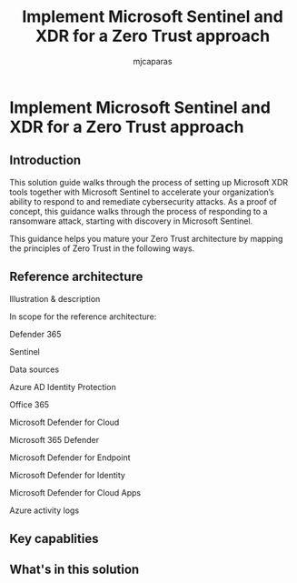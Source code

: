 ﻿---
title: Implement Microsoft Sentinel and XDR for a Zero Trust approach
description: 
ms.author: macapara
author: mjcaparas
localization_priority: Normal
manager: dansimp
ms.topic: article
ms.service: microsoft-365-security
---

# Implement Microsoft Sentinel and XDR for a Zero Trust approach


## Introduction 


This solution guide walks through the process of setting up Microsoft XDR tools together with Microsoft Sentinel to accelerate your organization’s ability to respond to and remediate cybersecurity attacks. As a proof of concept, this guidance walks through the process of responding to a ransomware attack, starting with discovery in Microsoft Sentinel.  

 

This guidance helps you mature your Zero Trust architecture by mapping the principles of Zero Trust in the following ways.    


## Reference architecture


Illustration & description 

In scope for the reference architecture: 

Defender 365 

Sentinel 

Data sources 

Azure AD Identity Protection 

Office 365 

Microsoft Defender for Cloud 

Microsoft 365 Defender 

Microsoft Defender for Endpoint 

Microsoft Defender for Identity 

Microsoft Defender for Cloud Apps 

Azure activity logs 


## Key capablities


## What's in this solution

